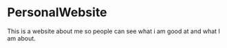 # PersonalWebsite
This is a website about me so people can see what i am good at and what I am about.
